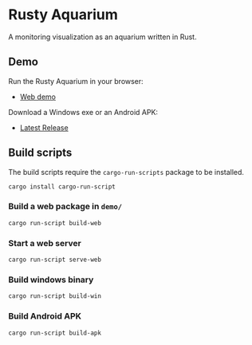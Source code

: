 Rusty Aquarium
==============

A monitoring visualization as an aquarium written in Rust.

Demo
----

Run the Rusty Aquarium in your browser:

 * [Web demo](https://ollej.github.io/rusty-aquarium/demo/)

Download a Windows exe or an Android APK:

 * [Latest Release](https://github.com/ollej/rusty-aquarium/releases/latest)

Build scripts
-------------

The build scripts require the `cargo-run-scripts` package to be installed.

```
cargo install cargo-run-script
```

### Build a web package in `demo/`
```
cargo run-script build-web
```

### Start a web server
```
cargo run-script serve-web
```

### Build windows binary
```
cargo run-script build-win
```

### Build Android APK
```
cargo run-script build-apk
```


